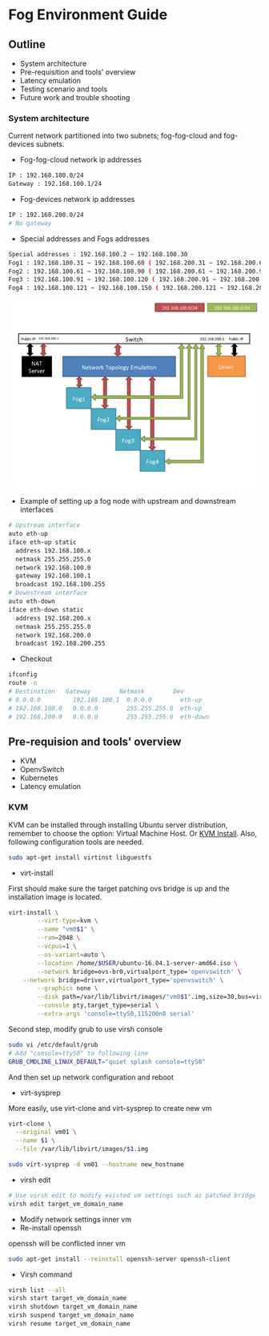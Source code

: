 # Fog Environment Guide

## Outline
* System architecture
* Pre-requisition and tools' overview
* Latency emulation
* Testing scenario and tools
* Future work and trouble shooting

### System architecture
Current network partitioned into two subnets; fog-fog-cloud and fog-devices subnets.
* Fog-fog-cloud network ip addresses
```Bash
IP : 192.168.100.0/24
Gateway : 192.168.100.1/24
```
* Fog-devices network ip addresses
```Bash
IP : 192.168.200.0/24
# No gateway
```
* Special addresses and Fogs addresses
```Bash
Special addresses : 192.168.100.2 ~ 192.168.100.30
Fog1 : 192.168.100.31 ~ 192.168.100.60 ( 192.168.200.31 ~ 192.168.200.60 )
Fog2 : 192.168.100.61 ~ 192.168.100.90 ( 192.168.200.61 ~ 192.168.200.90 )
Fog3 : 192.168.100.91 ~ 192.168.100.120 ( 192.168.200.91 ~ 192.168.200.120 )
Fog4 : 192.168.100.121 ~ 192.168.100.150 ( 192.168.200.121 ~ 192.168.200.150 )
```
![image](https://github.com/tz70s/KVM-Docker-OVS-Deployment/blob/master/Fog_Env/滑動2.jpg)

* Example of setting up a fog node with upstream and downstream interfaces
```Bash
# Upstream interface
auto eth-up
iface eth-up static
  address 192.168.100.x
  netmask 255.255.255.0
  network 192.168.100.0
  gateway 192.168.100.1
  broadcast 192.168.100.255
# Downstream interface
auto eth-down
iface eth-down static
  address 192.168.200.x
  netmask 255.255.255.0
  network 192.168.200.0
  broadcast 192.168.200.255
```
* Checkout
```Bash
ifconfig
route -n
# Destination   Gateway        Netmask        Dev
# 0.0.0.0         192.168.100.1  0.0.0.0        eth-up
# 192.168.100.0   0.0.0.0        255.255.255.0  eth-up
# 192.168.200.0   0.0.0.0        255.255.255.0  eth-down
```
## Pre-requision and tools' overview
* KVM
* OpenvSwitch
* Kubernetes
* Latency emulation

### KVM
KVM can be installed through installing Ubuntu server distribution, remember to choose the option: Virtual Machine Host. Or [KVM Install](https://github.com/tz70s/KVM-Docker-OVS-Deployment/blob/master/kvm-install.sh). Also, following configuration tools are needed.
```Bash
sudo apt-get install virtinst libguestfs
```
* virt-install

First should make sure the target patching ovs bridge is up and the installation image is located.
```Bash
virt-install \
		--virt-type=kvm \
		--name "vm0$1" \
		--ram=2048 \
		--vcpus=1 \
		--os-variant=auto \
		--location /home/$USER/ubuntu-16.04.1-server-amd64.iso \
		--network bridge=ovs-br0,virtualport_type='openvswitch' \
    --network bridge=driver,virtualport_type='openvswitch' \
		--graphics none \
		--disk path=/var/lib/libvirt/images/"vm0$1".img,size=30,bus=virtio \
		--console pty,target_type=serial \
		--extra-args 'console=ttyS0,115200n8 serial'
```
Second step, modify grub to use virsh console
```Bash
sudo vi /etc/default/grub
# Add "console=ttyS0" to following line
GRUB_CMDLINE_LINUX_DEFAULT="quiet splash console=ttyS0"
```
And then set up network configuration and reboot
* virt-sysprep

More easily, use virt-clone and virt-sysprep to create new vm
```Bash
virt-clone \
  --original vm01 \
  --name $1 \
  --file /var/lib/libvirt/images/$1.img
```
```Bash
sudo virt-sysprep -d vm01 --hostname new_hostname
```
* virsh edit
```Bash
# Use virsh edit to modify existed vm settings such as patched bridge
virsh edit target_vm_domain_name
```
* Modify network settings inner vm
* Re-install openssh

openssh will be conflicted inner vm 
```Bash
sudo apt-get install --reinstall openssh-server openssh-client
```
* Virsh command
```Bash
virsh list --all
virsh start target_vm_domain_name
virsh shutdown target_vm_domain_name
virsh suspend target_vm_domain_name
virsh resume target_vm_domain_name
```
